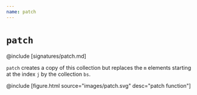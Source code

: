 ```yaml
---
name: patch
---
```


# `patch`

@include [signatures/patch.md]

`patch` creates a copy of this collection but replaces the `m` elements starting at the index `j` by the collection `bs`.

@include [figure.html source="images/patch.svg" desc="patch function"]
